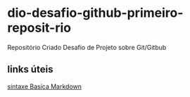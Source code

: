 # dio-desafio-github-primeiro-reposit-rio
Repositório Criado Desafio de Projeto sobre Git/Gitbub

## links úteis
[sintaxe Basíca Markdown](https://www.markdownguide.org/basic-syntax/)

